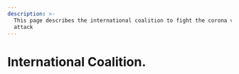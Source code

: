 ```yaml
---
description: >-
  This page describes the international coalition to fight the corona virus
  attack
---
```


# International Coalition.

